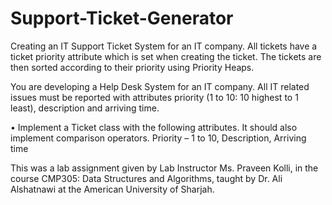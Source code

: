 # Support-Ticket-Generator
Creating an IT Support Ticket System for an IT company. All tickets have a ticket priority attribute which is set when creating the ticket. The tickets are then sorted according to their priority using Priority Heaps.

You are developing a Help Desk System for an IT company. All IT related issues must be reported with attributes priority (1 to 10:  10 highest to 1 least), description and arriving time. 

•	Implement a Ticket class with the following attributes. It should also implement comparison operators.
    Priority – 1 to 10, Description, Arriving time

This was a lab assignment given by Lab Instructor Ms. Praveen Kolli, in the course CMP305: Data Structures and Algorithms, taught by Dr. Ali Alshatnawi at the American University of Sharjah.
